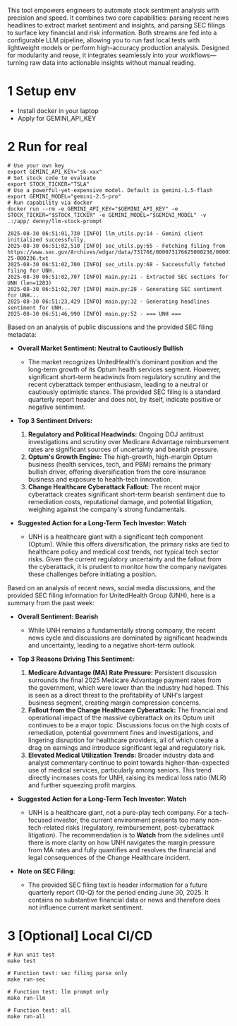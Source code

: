 This tool empowers engineers to automate stock sentiment analysis with precision and speed. It combines two core capabilities: parsing recent news headlines to extract market sentiment and insights, and parsing SEC filings to surface key financial and risk information. Both streams are fed into a configurable LLM pipeline, allowing you to run fast local tests with lightweight models or perform high-accuracy production analysis. Designed for modularity and reuse, it integrates seamlessly into your workflows—turning raw data into actionable insights without manual reading.

# 1 Setup env
- Install docker in your laptop
- Apply for GEMINI_API_KEY

# 2 Run for real
```
# Use your own key
export GEMINI_API_KEY="sk-xxx"
# Set stock code to evaluate
export STOCK_TICKER="TSLA"
# Use a powerful-yet-expensive model. Default is gemini-1.5-flash
export GEMINI_MODEL="gemini-2.5-pro"
# Run capability via docker
docker run --rm -e GEMINI_API_KEY="$GEMINI_API_KEY" -e STOCK_TICKER="$STOCK_TICKER" -e GEMINI_MODEL="$GEMINI_MODEL" -v .:/app/ denny/llm-stock-prompt

2025-08-30 06:51:01,730 [INFO] llm_utils.py:14 - Gemini client initialized successfully.
2025-08-30 06:51:02,510 [INFO] sec_utils.py:65 - Fetching filing from https://www.sec.gov/Archives/edgar/data/731766/000073176625000236/0000731766-25-000236.txt
2025-08-30 06:51:02,700 [INFO] sec_utils.py:68 - Successfully fetched filing for UNH.
2025-08-30 06:51:02,707 [INFO] main.py:21 - Extracted SEC sections for UNH (len=1283)
2025-08-30 06:51:02,707 [INFO] main.py:28 - Generating SEC sentiment for UNH...
2025-08-30 06:51:23,429 [INFO] main.py:32 - Generating headlines sentiment for UNH...
2025-08-30 06:51:46,990 [INFO] main.py:52 - === UNH ===
```

Based on an analysis of public discussions and the provided SEC filing metadata:

*   **Overall Market Sentiment: Neutral to Cautiously Bullish**
    *   The market recognizes UnitedHealth's dominant position and the long-term growth of its Optum health services segment. However, significant short-term headwinds from regulatory scrutiny and the recent cyberattack temper enthusiasm, leading to a neutral or cautiously optimistic stance. The provided SEC filing is a standard quarterly report header and does not, by itself, indicate positive or negative sentiment.

*   **Top 3 Sentiment Drivers:**
    1.  **Regulatory and Political Headwinds:** Ongoing DOJ antitrust investigations and scrutiny over Medicare Advantage reimbursement rates are significant sources of uncertainty and bearish pressure.
    2.  **Optum's Growth Engine:** The high-growth, high-margin Optum business (health services, tech, and PBM) remains the primary bullish driver, offering diversification from the core insurance business and exposure to health-tech innovation.
    3.  **Change Healthcare Cyberattack Fallout:** The recent major cyberattack creates significant short-term bearish sentiment due to remediation costs, reputational damage, and potential litigation, weighing against the company's strong fundamentals.

*   **Suggested Action for a Long-Term Tech Investor: Watch**
    *   UNH is a healthcare giant with a significant tech component (Optum). While this offers diversification, the primary risks are tied to healthcare policy and medical cost trends, not typical tech sector risks. Given the current regulatory uncertainty and the fallout from the cyberattack, it is prudent to monitor how the company navigates these challenges before initiating a position.

Based on an analysis of recent news, social media discussions, and the provided SEC filing information for UnitedHealth Group (UNH), here is a summary from the past week:

*   **Overall Sentiment: Bearish**
    *   While UNH remains a fundamentally strong company, the recent news cycle and discussions are dominated by significant headwinds and uncertainty, leading to a negative short-term outlook.

*   **Top 3 Reasons Driving This Sentiment:**
    1.  **Medicare Advantage (MA) Rate Pressure:** Persistent discussion surrounds the final 2025 Medicare Advantage payment rates from the government, which were lower than the industry had hoped. This is seen as a direct threat to the profitability of UNH's largest business segment, creating margin compression concerns.
    2.  **Fallout from the Change Healthcare Cyberattack:** The financial and operational impact of the massive cyberattack on its Optum unit continues to be a major topic. Discussions focus on the high costs of remediation, potential government fines and investigations, and lingering disruption for healthcare providers, all of which create a drag on earnings and introduce significant legal and regulatory risk.
    3.  **Elevated Medical Utilization Trends:** Broader industry data and analyst commentary continue to point towards higher-than-expected use of medical services, particularly among seniors. This trend directly increases costs for UNH, raising its medical loss ratio (MLR) and further squeezing profit margins.

*   **Suggested Action for a Long-Term Tech Investor: Watch**
    *   UNH is a healthcare giant, not a pure-play tech company. For a tech-focused investor, the current environment presents too many non-tech-related risks (regulatory, reimbursement, post-cyberattack litigation). The recommendation is to **Watch** from the sidelines until there is more clarity on how UNH navigates the margin pressure from MA rates and fully quantifies and resolves the financial and legal consequences of the Change Healthcare incident.

*   **Note on SEC Filing:**
    *   The provided SEC filing text is header information for a future quarterly report (10-Q) for the period ending June 30, 2025. It contains no substantive financial data or news and therefore does not influence current market sentiment.

  
# 3 [Optional] Local CI/CD
```
# Run unit test
make test

# Function test: sec filing parse only
make run-sec

# Function test: llm prompt only
make run-llm

# Function test: all
make run-all
```
